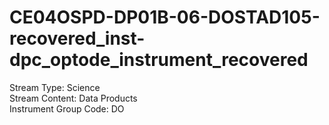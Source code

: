 # CE04OSPD-DP01B-06-DOSTAD105-recovered_inst-dpc_optode_instrument_recovered

Stream Type: Science<br>
Stream Content: Data Products<br>
Instrument Group Code: DO<br>

